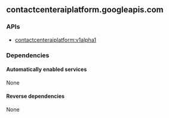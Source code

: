 ## contactcenteraiplatform.googleapis.com

### APIs

* [ contactcenteraiplatform:v1alpha1 ]( https://contactcenteraiplatform.googleapis.com/$discovery/rest?version=v1alpha1 )

### Dependencies

#### Automatically enabled services

None

#### Reverse dependencies

None
